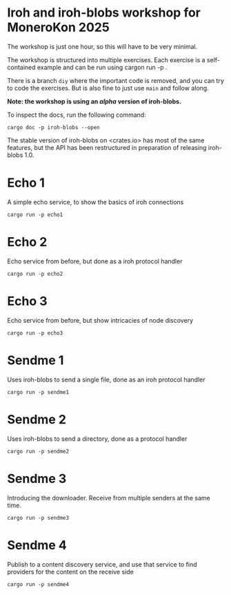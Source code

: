 # Iroh and iroh-blobs workshop for MoneroKon 2025

The workshop is just one hour, so this will have to be very minimal.

The workshop is structured into multiple exercises. Each exercise is a
self-contained example and can be run using cargon run -p <lessonname>.

There is a branch `diy` where the important code is removed, and you can try
to code the exercises. But is also fine to just use `main` and follow along.

<b>Note: the workshop is using an *alpha* version of iroh-blobs.</b>

To inspect the
docs, run the following command:

```
cargo doc -p iroh-blobs --open
```

The stable version of iroh-blobs on <crates.io> has most of the same features, but
the API has been restructured in preparation of releasing iroh-blobs 1.0.

# Echo 1

A simple echo service, to show the basics of iroh connections

```
cargo run -p echo1
```

# Echo 2

Echo service from before, but done as a iroh protocol handler

```
cargo run -p echo2
```

# Echo 3

Echo service from before, but show intricacies of node discovery

```
cargo run -p echo3
```

# Sendme 1

Uses iroh-blobs to send a single file, done as an iroh protocol handler

```
cargo run -p sendme1
```

# Sendme 2

Uses iroh-blobs to send a directory, done as a protocol handler

```
cargo run -p sendme2
```

# Sendme 3

Introducing the downloader. Receive from multiple senders at the same time.

```
cargo run -p sendme3
```

# Sendme 4

Publish to a content discovery service, and use that service to find providers
for the content on the receive side

```
cargo run -p sendme4
```
